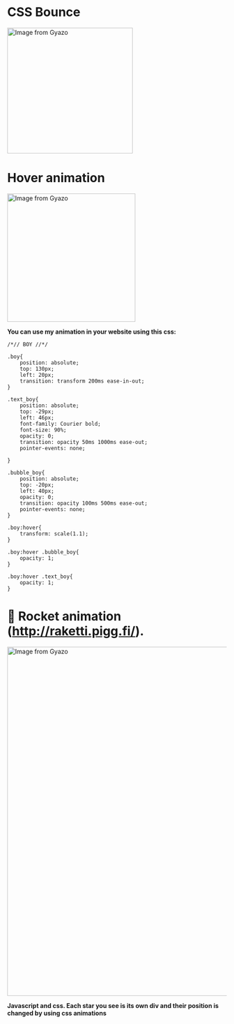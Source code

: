 # CSS Bounce

<a href="https://gyazo.com/f4d7471c668f90252af70a221589ffb2"><img src="https://i.gyazo.com/f4d7471c668f90252af70a221589ffb2.gif" alt="Image from Gyazo" width="288"/></a>


# Hover animation

<a href="https://gyazo.com/627816aa6760f7326ab8177890216b83"><img src="https://i.gyazo.com/627816aa6760f7326ab8177890216b83.gif" alt="Image from Gyazo" width="294"/></a>

**You can use my animation in your website using this css:**

```
/*// BOY //*/

.boy{
    position: absolute;
    top: 130px;
    left: 20px;
    transition: transform 200ms ease-in-out;
}

.text_boy{
    position: absolute;
    top: -29px;
    left: 46px;
    font-family: Courier bold;
    font-size: 90%;
    opacity: 0;
    transition: opacity 50ms 1000ms ease-out;
    pointer-events: none;

}

.bubble_boy{
    position: absolute;
    top: -20px;
    left: 40px;
    opacity: 0;
    transition: opacity 100ms 500ms ease-out;
    pointer-events: none;
}

.boy:hover{
    transform: scale(1.1);
}

.boy:hover .bubble_boy{
    opacity: 1;
}

.boy:hover .text_boy{
    opacity: 1;
}
```
# :rocket: Rocket animation (http://raketti.pigg.fi/).

<a href="https://gyazo.com/6aa14f89836123bc7cb89b919fd433b5"><img src="https://i.gyazo.com/6aa14f89836123bc7cb89b919fd433b5.gif" alt="Image from Gyazo" width="800"/></a>

**Javascript and css. Each star you see is its own div and their position is changed by using css animations**

